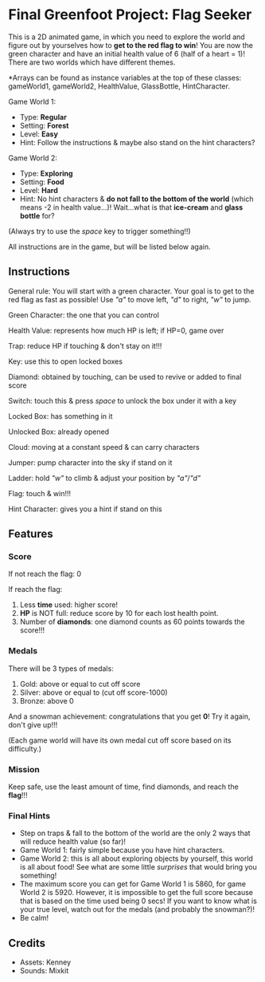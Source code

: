 # Final Greenfoot Project: Flag Seeker
This is a 2D animated game, in which you need to explore the world and figure out by yourselves how to **get to the red flag to win**! You are now the green character and have an initial health value of 6 (half of a heart = 1)! There are two worlds which have different themes.

*Arrays can be found as instance variables at the top of these classes: gameWorld1, gameWorld2, HealthValue, GlassBottle, HintCharacter.


Game World 1:
- Type: **Regular**
- Setting: **Forest**
- Level: **Easy**
- Hint: Follow the instructions & maybe also stand on the hint characters?

Game World 2:
- Type: **Exploring**
- Setting: **Food**
- Level: **Hard**
- Hint: No hint characters & **do not fall to the bottom of the world** (which means -2 in health value...)! Wait...what is that **ice-cream** and **glass bottle** for?

(Always try to use the *space* key to trigger something!!)

All instructions are in the game, but will be listed below again.

## Instructions
General rule: You will start with a green character. Your goal is to get to the red flag as fast as possible! Use *"a"* to move left, *"d"* to right, *"w"* to jump.
        
Green Character: the one that you can control
        
Health Value: represents how much HP is left; if HP=0, game over
        
Trap: reduce HP if touching & don't stay on it!!!

Key: use this to open locked boxes

Diamond: obtained by touching, can be used to revive or added to final score

Switch: touch this & press *space* to unlock the box under it with a key

Locked Box: has something in it

Unlocked Box: already opened

Cloud: moving at a constant speed & can carry characters

Jumper: pump character into the sky if stand on it

Ladder: hold *"w"* to climb & adjust your position by *"a"*/*"d"*

Flag: touch & win!!!

Hint Character: gives you a hint if stand on this

## Features
### Score
If not reach the flag: 0

If reach the flag:
1. Less **time** used: higher score!
2. **HP** is NOT full: reduce score by 10 for each lost health point.
3. Number of **diamonds**: one diamond counts as 60 points towards the score!!!

### Medals
There will be 3 types of medals:
1. Gold: above or equal to cut off score
2. Silver: above or equal to (cut off score-1000)
3. Bronze: above 0

And a snowman achievement: congratulations that you get **0**! Try it again, don't give up!!!

(Each game world will have its own medal cut off score based on its difficulty.)

### Mission
Keep safe, use the least amount of time, find diamonds, and reach the **flag**!!!

### Final Hints
- Step on traps & fall to the bottom of the world are the only 2 ways that will reduce health value (so far)!
- Game World 1: fairly simple because you have hint characters.
- Game World 2: this is all about exploring objects by yourself, this world is all about food! See what are some little *surprises* that would bring you something!
- The maximum score you can get for Game World 1 is 5860, for game World 2 is 5920. However, it is impossible to get the full score because that is based on the time used being 0 secs! If you want to know what is your true level, watch out for the medals (and probably the snowman?)!
- Be calm!

## Credits
- Assets: Kenney
- Sounds: Mixkit